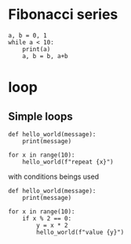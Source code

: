 # Fibonacci series

```
a, b = 0, 1
while a < 10:
    print(a)
    a, b = b, a+b
```

# loop


## Simple loops

```
def hello_world(message):
    print(message)

for x in range(10):
    hello_world(f"repeat {x}")
```

with conditions beings used

```
def hello_world(message):
    print(message)

for x in range(10):
    if x % 2 == 0:
        y = x * 2
        hello_world(f"value {y}")
```
